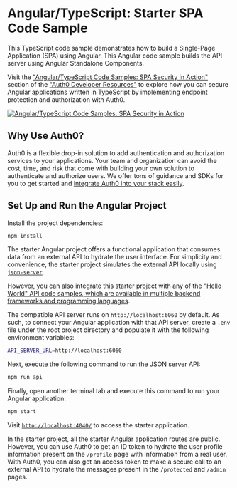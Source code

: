 # Angular/TypeScript: Starter SPA Code Sample

This TypeScript code sample demonstrates how to build a Single-Page Application (SPA) using Angular. This Angular code sample builds the API server using Angular Standalone Components.

Visit the ["Angular/TypeScript Code Samples: SPA Security in Action"](https://developer.auth0.com/resources/code-samples/spa/angular) section of the ["Auth0 Developer Resources"](https://developer.auth0.com/resources) to explore how you can secure Angular applications written in TypeScript by implementing endpoint protection and authorization with Auth0.

[![Angular/TypeScript Code Samples: SPA Security in Action](https://cdn.auth0.com/blog/hub/code-samples/spa/angular-typescript.png)](https://developer.auth0.com/resources/code-samples/spa/angular)

## Why Use Auth0?

Auth0 is a flexible drop-in solution to add authentication and authorization services to your applications. Your team and organization can avoid the cost, time, and risk that come with building your own solution to authenticate and authorize users. We offer tons of guidance and SDKs for you to get started and [integrate Auth0 into your stack easily](https://developer.auth0.com/resources/code-samples/full-stack).

## Set Up and Run the Angular Project

Install the project dependencies:

```bash
npm install
```

The starter Angular project offers a functional application that consumes data from an external API to hydrate the user interface. For simplicity and convenience, the starter project simulates the external API locally using [`json-server`](https://github.com/typicode/json-server).

However, you can also integrate this starter project with any of the ["Hello World" API code samples, which are available in multiple backend frameworks and programming languages](https://github.com/orgs/auth0-developer-hub/repositories?language=&q=api+hello-world&sort=&type=public).

The compatible API server runs on `http://localhost:6060` by default. As such, to connect your Angular application with that API server, create a `.env` file under the root project directory and populate it with the following environment variables:

```bash
API_SERVER_URL=http://localhost:6060
```

Next, execute the following command to run the JSON server API:

```bash
npm run api
```

Finally, open another terminal tab and execute this command to run your Angular application:

```bash
npm start
```

Visit [`http://localhost:4040/`](http://localhost:4040/) to access the starter application.

In the starter project, all the starter Angular application routes are public. However, you can use Auth0 to get an ID token to hydrate the user profile information present on the `/profile` page with information from a real user. With Auth0, you can also get an access token to make a secure call to an external API to hydrate the messages present in the `/protected` and `/admin` pages.
